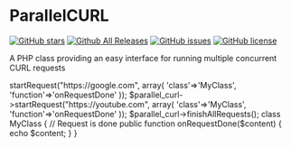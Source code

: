 # ParallelCURL

[![GitHub stars](https://img.shields.io/github/stars/selfworks/ParallelCURL.svg)](https://github.com/selfworks/ParallelCURL/stargazers)
[![Github All Releases](https://img.shields.io/github/downloads/selfworks/ParallelCURL/total.svg)](https://github.com/selfworks/ParallelCURL)
[![GitHub issues](https://img.shields.io/github/issues/selfworks/ParallelCURL.svg)](https://github.com/selfworks/ParallelCURL/issues)
[![GitHub license](https://img.shields.io/github/license/selfworks/ParallelCURL.svg)](https://github.com/selfworks/ParallelCURL/blob/master/LICENSE)

A PHP class providing an easy interface for running multiple concurrent CURL requests

<?php
$parallel_curl = new ParallelCurl($max_requests, $curl_options);
$parallel_curl->startRequest("https://google.com", 
    array(
        'class'=>'MyClass',
        'function'=>'onRequestDone'
    ));

$parallel_curl->startRequest("https://youtube.com", array(
        'class'=>'MyClass',
        'function'=>'onRequestDone'
));
$parallel_curl->finishAllRequests();

class MyClass {

  // Request is done
  public function onRequestDone($content) {
    echo $content;
  }
}
